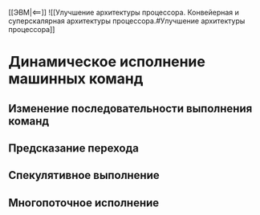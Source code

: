 [[ЭВМ|<==]]
![[Улучшение архитектуры процессора. Конвейерная и суперскалярная архитектуры процессора.#Улучшение архитектуры процессора]]
# Динамическое исполнение машинных команд
## Изменение последовательности выполнения команд
## Предсказание перехода
## Спекулятивное выполнение
## Многопоточное исполнение